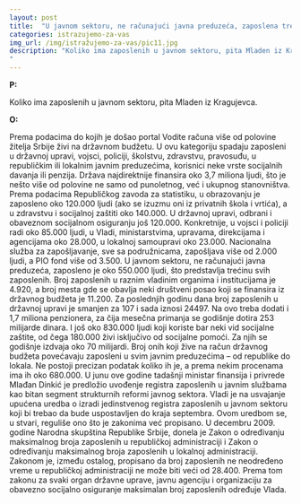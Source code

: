 ```yaml
---
layout: post
title:  "U javnom sektoru, ne računajući javna preduzeća, zaposlena trećina svih zaposlenih u Srbiji"
categories: istrazujemo-za-vas
img_url: /img/istražujemo-za-vas/pic11.jpg
description: "Koliko ima zaposlenih u javnom sektoru, pita Mladen iz Kragujevca.
"
---
```


**P:**

Koliko ima zaposlenih u javnom sektoru, pita Mladen iz Kragujevca.


**O:**

Prema podacima do kojih je došao portal Vodite računa više od polovine žitelja Srbije živi na državnom budžetu. U ovu kategoriju spadaju  zaposleni u državnoj upravi, vojsci, policiji, školstvu, zdravstvu, pravosuđu, u republičkim ili lokalnim javnim preduzećima, korisnici neke vrste socijalnih davanja ili penzija.
Država najdirektnije finansira oko 3,7 miliona ljudi, što je nešto više od polovine ne samo od punoletnog, već i ukupnog stanovništva. Prema podacima Republičkog zavoda za statistiku, u obrazovanju je zaposleno oko 120.000 ljudi (ako se izuzmu oni iz privatnih škola i vrtića), a u zdravstvu i socijalnoj zaštiti oko 140.000. U državnoj upravi, odbrani i obaveznom socijalnom osiguranju još 120.000. Konkretnije, u vojsci i policiji radi oko 85.000 ljudi, u Vladi, ministarstvima, upravama, direkcijama i agencijama oko 28.000, u lokalnoj samoupravi oko 23.000. Nacionalna služba za zapošljavanje, sve sa podružnicama, zapošljava više od 2.000 ljudi, a PIO fond više od 3.500.
U javnom sektoru, ne računajući javna preduzeća, zaposleno je oko 550.000 ljudi, što predstavlja trećinu svih zaposlenih.  Broj zaposlenih u raznim vladinim organima i institucijama je 4.920, a broj mesta gde se obavlja neki društveni posao koji se finansira iz državnog budžeta je 11.200. Za poslednjih godinu dana broj zaposlenih u državnoj upravi je smanjen za 107 i sada iznosi 24497.
Na ovo treba dodati i 1,7 miliona penzionera, za čija mesečna primanja se godišnje dotira 253 milijarde dinara. I još oko 830.000 ljudi koji koriste bar neki vid socijalne zaštite, od čega 180.000 živi isključivo od socijalne pomoći. Za njih se godišnje izdvaja oko 70 milijardi. Broj onih koji žive na račun državnog budžeta povećavaju zaposleni u svim javnim preduzećima – od republike do lokala. Ne postoji precizan podatak koliko ih je, a prema nekim procenama ima ih oko 680.000.
U junu ove godine tadašnji ministar finansija i privrede Mlađan Dinkić je predložio uvođenje registra zaposlenih u javnim službama kao bitan segment strukturnih reformi javnog sektora. Vladi je na usvajanje upućena uredba o izradi jedinstvenog registra zaposlenih u javnom sektoru koji bi trebao da bude uspostavljen do kraja septembra.
Ovom uredbom se, u stvari, reguliše ono što je zakonima već propisano. U decembru 2009. godine Narodna skupština Republike Srbije, donela je Zakon o određivanju maksimalnog broja zaposlenih u republičkoj administraciji i Zakon o određivanju maksimalnog broja zaposlenih u lokalnoj administraciji. Zakonom je, između ostalog, propisano da broj zaposlenih ne neodređeno vreme u republičkoj administraciji ne može biti veći od 28.400. Prema tom zakonu za svaki organ državne uprave, javnu agenciju i organizaciju za obavezno socijalno osiguranje maksimalan broj zaposlenih određuje Vlada.